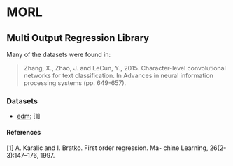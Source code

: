 # MORL

## Multi Output Regression Library

Many of the datasets were found in:

> Zhang, X., Zhao, J. and LeCun, Y., 2015. Character-level convolutional networks for text classification. In Advances in neural information processing systems (pp. 649-657).

### Datasets

- [edm:](./datasets/difficulties.csv) [1]

#### References

[1] A. Karalic and I. Bratko. First order regression. Ma-
chine Learning, 26(2-3):147–176, 1997.
